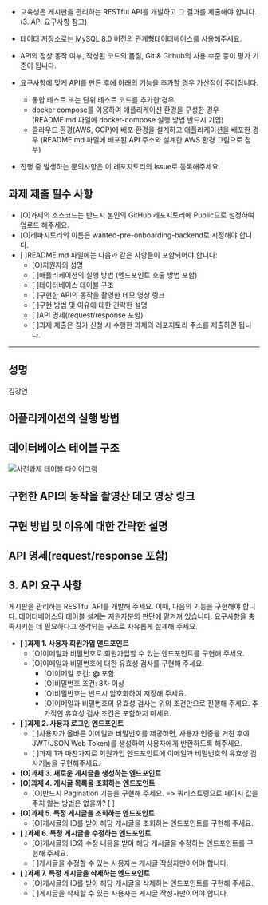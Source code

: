 - 교육생은 게시판을 관리하는 RESTful API를 개발하고 그 결과를 제출해야 합니다. (3. API 요구사항 참고)
- 데이터 저장소로는 MySQL 8.0 버전의 관계형데이터베이스를 사용해주세요.
- API의 정상 동작 여부, 작성된 코드의 품질, Git & Github의 사용 수준 등이 평가 기준이 됩니다.
- 요구사항에 맞게 API를 만든 후에 아래의 기능을 추가할 경우 가산점이 주어집니다.
  - 통합 테스트 또는 단위 테스트 코드를 추가한 경우
  - docker compose를 이용하여 애플리케이션 환경을 구성한 경우 (README.md 파일에 docker-compose 실행 방법 반드시 기입)
  - 클라우드 환경(AWS, GCP)에 배포 환경을 설계하고 애플리케이션을 배포한 경우 (README.md 파일에 배포된 API 주소와 설계한 AWS 환경 그림으로 첨부)

- 진행 중 발생하는 문의사항은 이 레포지토리의 Issue로 등록해주세요.


## 과제 제출 필수 사항
  - \[O\]과제의 소스코드는 반드시 본인의 GitHub 레포지토리에 Public으로 설정하여 업로드 해주세요.
  - \[O\]레파지토리의 이름은 wanted-pre-onboarding-backend로 지정해야 합니다.
  - \[ \]README.md 파일에는 다음과 같은 사항들이 포함되어야 합니다:
    - \[O\]지원자의 성명
    - \[ \]애플리케이션의 실행 방법 (엔드포인트 호출 방법 포함)
    - \[ \]데이터베이스 테이블 구조
    - \[ \]구현한 API의 동작을 촬영한 데모 영상 링크
    - \[ \]구현 방법 및 이유에 대한 간략한 설명
    - \[ \]API 명세(request/response 포함)
    - \[ \]과제 제출은 참가 신청 시 수행한 과제의 레포지토리 주소를 제출하면 됩니다.
   

---

## 성명

김강연

## 어플리케이션의 실행 방법


## 데이터베이스 테이블 구조

![사전과제 테이블 다이어그램](https://github.com/bflykky/wanted-pre-onboarding-backend/assets/67828333/6197ac74-9091-4832-a403-ede790d798d4)


## 구현한 API의 동작을 촬영산 데모 영상 링크


## 구현 방법 및 이유에 대한 간략한 설명


## API 명세(request/response 포함)



## 3. API 요구 사항
게시판을 관리하는 RESTful API를 개발해 주세요. 이때, 다음의 기능을 구현해야 합니다. 데이터베이스의 테이블 설계는 지원자분의 판단에 맡겨져 있습니다. 요구사항을 충족시키는 데 필요하다고 생각되는 구조로 자유롭게 설계해 주세요.

- **\[ \]과제 1. 사용자 회원가입 엔드포인트**
    - \[O\]이메일과 비밀번호로 회원가입할 수 있는 엔드포인트를 구현해 주세요.
    - \[O\]이메일과 비밀번호에 대한 유효성 검사를 구현해 주세요.
        - \[O\]이메일 조건: **@** 포함
        - \[O\]비밀번호 조건: 8자 이상
        - \[O\]비밀번호는 반드시 암호화하여 저장해 주세요.
        - \[O\]이메일과 비밀번호의 유효성 검사는 위의 조건만으로 진행해 주세요. 추가적인 유효성 검사 조건은 포함하지 마세요.
- **\[ \]과제 2. 사용자 로그인 엔드포인트**
    - \[ \]사용자가 올바른 이메일과 비밀번호를 제공하면, 사용자 인증을 거친 후에 JWT(JSON Web Token)를 생성하여 사용자에게 반환하도록 해주세요.
    - \[ \]과제 1과 마찬가지로 회원가입 엔드포인트에 이메일과 비밀번호의 유효성 검사기능을 구현해주세요.
- **\[O\]과제 3. 새로운 게시글을 생성하는 엔드포인트**
- **\[O\]과제 4. 게시글 목록을 조회하는 엔드포인트**
    - \[O\]반드시 Pagination 기능을 구현해 주세요.
    => 쿼리스트링으로 페이지 값을 주지 않는 방법은 없을까? \[ \]
- **\[O\]과제 5. 특정 게시글을 조회하는 엔드포인트**
    - \[O\]게시글의 ID를 받아 해당 게시글을 조회하는 엔드포인트를 구현해 주세요.
- **\[ \]과제 6. 특정 게시글을 수정하는 엔드포인트**
    - \[O\]게시글의 ID와 수정 내용을 받아 해당 게시글을 수정하는 엔드포인트를 구현해 주세요.
    - \[ \]게시글을 수정할 수 있는 사용자는 게시글 작성자만이어야 합니다.
- **\[ \]과제 7. 특정 게시글을 삭제하는 엔드포인트**
    - \[O\]게시글의 ID를 받아 해당 게시글을 삭제하는 엔드포인트를 구현해 주세요.
    - \[ \]게시글을 삭제할 수 있는 사용자는 게시글 작성자만이어야 합니다.








